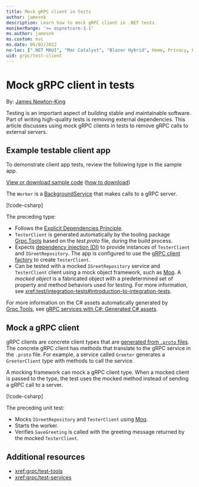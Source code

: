 ```yaml
---
title: Mock gRPC client in tests
author: jamesnk
description: Learn how to mock gRPC client in .NET tests.
monikerRange: '>= aspnetcore-3.1'
ms.author: jamesnk
ms.custom: mvc
ms.date: 05/02/2022
no-loc: [".NET MAUI", "Mac Catalyst", "Blazor Hybrid", Home, Privacy, Kestrel, appsettings.json, "ASP.NET Core Identity", cookie, Cookie, Blazor, "Blazor Server", "Blazor WebAssembly", "Identity", "Let's Encrypt", Razor, SignalR]
uid: grpc/test-client
---
```

# Mock gRPC client in tests

By: [James Newton-King](https://twitter.com/jamesnk)

Testing is an important aspect of building stable and maintainable software. Part of writing high-quality tests is removing external dependencies. This article discusses using mock gRPC clients in tests to remove gRPC calls to external servers.

## Example testable client app

To demonstrate client app tests, review the following type in the sample app.

[View or download sample code](https://github.com/dotnet/AspNetCore.Docs/tree/main/aspnetcore/grpc/test-services/sample) ([how to download](xref:index#how-to-download-a-sample))

The `Worker` is a [BackgroundService](xref:Microsoft.Extensions.Hosting.BackgroundService) that makes calls to a gRPC server.

[!code-csharp[](test-services/sample/Client/Worker.cs?name=snippet_Worker)]

The preceding type:

* Follows the [Explicit Dependencies Principle](/dotnet/architecture/modern-web-apps-azure/architectural-principles#explicit-dependencies).
* `TesterClient` is generated automatically by the tooling package [Grpc.Tools](https://www.nuget.org/packages/Grpc.Tools/) based on the *test.proto* file, during the build process.
* Expects [dependency injection (DI)](xref:fundamentals/dependency-injection) to provide instances of `TesterClient` and `IGreetRepository`. The app is configured to use the [gRPC client factory](xref:grpc/clientfactory) to create `TesterClient`.
* Can be tested with a mocked `IGreetRepository` service and `TesterClient` client using a mock object framework, such as [Moq](https://www.nuget.org/packages/Moq). A *mocked object* is a fabricated object with a predetermined set of property and method behaviors used for testing. For more information, see <xref:test/integration-tests#introduction-to-integration-tests>.

For more information on the C# assets automatically generated by [Grpc.Tools](https://www.nuget.org/packages/Grpc.Tools/), see [gRPC services with C#: Generated C# assets](xref:grpc/basics#generated-c-assets).

## Mock a gRPC client

gRPC clients are concrete client types that are [generated from `.proto` files](xref:grpc/basics#generated-c-assets). The concrete gRPC client has methods that translate to the gRPC service in the `.proto` file. For example, a service called `Greeter` generates a `GreeterClient` type with methods to call the service.

A mocking framework can mock a gRPC client type. When a mocked client is passed to the type, the test uses the mocked method instead of sending a gRPC call to a server.

[!code-csharp[](test-services/sample/Tests/Client/WorkerTests.cs?name=snippet_Test)]

The preceding unit test:

* Mocks `IGreetRepository` and `TesterClient` using [Moq](https://www.nuget.org/packages/Moq).
* Starts the worker.
* Verifies `SaveGreeting` is called with the greeting message returned by the mocked `TesterClient`.

## Additional resources

* <xref:grpc/test-tools>
* <xref:grpc/test-services>
